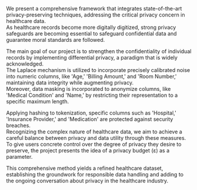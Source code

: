 <p>
    We present a comprehensive framework that integrates state-of-the-art privacy-preserving techniques, addressing the critical privacy concern in healthcare data.<br> 
    As healthcare records become more digitally digitized, strong privacy safeguards are becoming essential to safeguard confidential data and guarantee moral standards are followed.<br>
</p>

<p>
    The main goal of our project is to strengthen the confidentiality of individual records by implementing differential privacy, a paradigm that is widely acknowledged.<br> 
    The Laplace mechanism is utilized to incorporate precisely calibrated noise into numeric columns, like 'Age,' 'Billing Amount,' and 'Room Number,' maintaining data integrity while augmenting privacy.<br> 
    Moreover, data masking is incorporated to anonymize columns, like 'Medical Condition' and 'Name,' by restricting their representation to a specific maximum length.<br>
</p>

<p>
    Applying hashing to tokenization, specific columns such as 'Hospital,' 'Insurance Provider,' and 'Medication' are protected against security breaches.<br> 
    Recognizing the complex nature of healthcare data, we aim to achieve a careful balance between privacy and data utility through these measures.<br> 
    To give users concrete control over the degree of privacy they desire to preserve, the project presents the idea of a privacy budget (ε) as a parameter.<br>
</p>

<p>
    This comprehensive method yields a refined healthcare dataset, establishing the groundwork for responsible data handling and adding to the ongoing conversation about privacy in the healthcare industry.<br>
</p>
